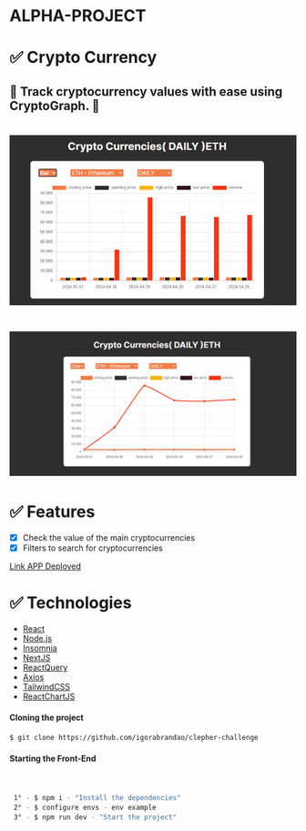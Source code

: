 # ALPHA-PROJECT

# ✅ Crypto Currency

## 🚀 Track cryptocurrency values with ease using CryptoGraph. 🚀

<h1 align="center">
  <img src=./global/alpha-crypto-2.png />
</h1>

<h1 align="center">
  <img src=./global/alpha-crypto.png />
</h1>

# ✅ Features

- [x] Check the value of the main cryptocurrencies
- [x] Filters to search for cryptocurrencies

<a href="https://alpha-vantage-two.vercel.app/">Link APP Deployed</a>

# ✅ Technologies

- [React](https://pt-br.reactjs.org/docs/getting-started.html)
- [Node.js](https://nodejs.org/en/)
- [Insomnia](https://insomnia.rest/products/insomnia)
- [NextJS](https://nextjs.org/docs)
- [ReactQuery](https://tanstack.com/query/latest/docs/framework/react/overview)
- [Axios](https://www.npmjs.com/package/axios)
- [TailwindCSS](https://tailwindcss.com/docs)
- [ReactChartJS](https://www.npmjs.com/package/react-chartjs-2)

#### Cloning the project

```sh
$ git clone https://github.com/igorabrandao/clepher-challenge

```

#### Starting the Front-End

```sh


 1° - $ npm i - "Install the dependencies"
 2° - $ configure envs - env example
 3° - $ npm run dev - "Start the project"

```
